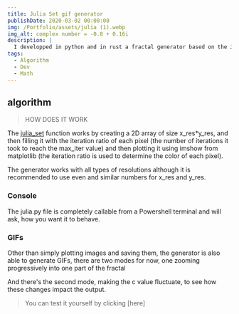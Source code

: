 ```yaml
---
title: Julia Set gif generator
publishDate: 2020-03-02 00:00:00
img: /Portfolio/assets/julia (1).webp
img_alt: complex number = -0.8 + 0.16i
description: |
  I developped in python and in rust a fractal generator based on the Julia Set.
tags:
  - Algorithm
  - Dev
  - Math
---
```


## algorithm

> HOW DOES IT WORK

The [julia_set](https://github.com/Aatrick/Julia_Set/tree/main) function works by creating a 2D array of size x_res*y_res, and then filling it with the iteration ratio of each pixel (the number of iterations it took to reach the max_iter value) and then plotting it using imshow from matplotlib (the iteration ratio is used to determine the color of each pixel).

The generator works with all types of resolutions although it is recommended to use even and similar numbers for x_res and y_res.

### Console

The julia.py file is completely callable from a Powershell terminal and will ask, how you want it to behave.

### GIFs

Other than simply plotting images and saving them, the generator is also able to generate GIFs, there are two modes for now, one zooming progressively into one part of the fractal 

And there's the second mode, making the c value fluctuate, to see how these changes impact the output.

> You can test it yourself by clicking [here]
